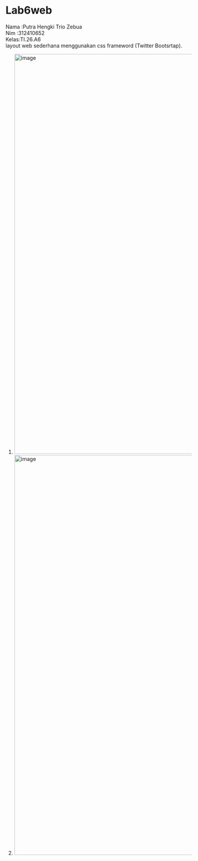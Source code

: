 # Lab6web
Nama :Putra Hengki Trio Zebua                                    
Nim  :312410652                                          
Kelas:TI.26.A6  
layout web sederhana menggunakan css frameword (Twitter Bootsrtap).
1. <img width="1920" height="1080" alt="image" src="https://github.com/user-attachments/assets/b5d7244c-e106-4e79-9065-d4e8d11cec49" />
2. <img width="1920" height="1080" alt="image" src="https://github.com/user-attachments/assets/c733d803-22f0-4fb2-9aad-c00a029aeca5" />
